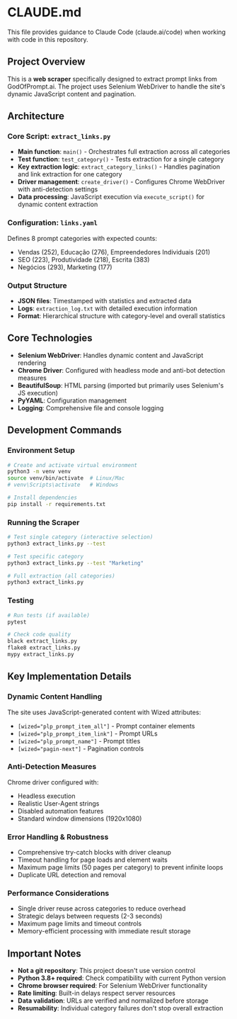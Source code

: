 # CLAUDE.md

This file provides guidance to Claude Code (claude.ai/code) when working with code in this repository.

## Project Overview

This is a **web scraper** specifically designed to extract prompt links from GodOfPrompt.ai. The project uses Selenium WebDriver to handle the site's dynamic JavaScript content and pagination.

## Architecture

### Core Script: `extract_links.py`
- **Main function**: `main()` - Orchestrates full extraction across all categories
- **Test function**: `test_category()` - Tests extraction for a single category
- **Key extraction logic**: `extract_category_links()` - Handles pagination and link extraction for one category
- **Driver management**: `create_driver()` - Configures Chrome WebDriver with anti-detection settings
- **Data processing**: JavaScript execution via `execute_script()` for dynamic content extraction

### Configuration: `links.yaml`
Defines 8 prompt categories with expected counts:
- Vendas (252), Educação (276), Empreendedores Individuais (201)
- SEO (223), Produtividade (218), Escrita (383)  
- Negócios (293), Marketing (177)

### Output Structure
- **JSON files**: Timestamped with statistics and extracted data
- **Logs**: `extraction_log.txt` with detailed execution information
- **Format**: Hierarchical structure with category-level and overall statistics

## Core Technologies

- **Selenium WebDriver**: Handles dynamic content and JavaScript rendering
- **Chrome Driver**: Configured with headless mode and anti-bot detection measures
- **BeautifulSoup**: HTML parsing (imported but primarily uses Selenium's JS execution)
- **PyYAML**: Configuration management
- **Logging**: Comprehensive file and console logging

## Development Commands

### Environment Setup
```bash
# Create and activate virtual environment
python3 -m venv venv
source venv/bin/activate  # Linux/Mac
# venv\Scripts\activate   # Windows

# Install dependencies  
pip install -r requirements.txt
```

### Running the Scraper
```bash
# Test single category (interactive selection)
python3 extract_links.py --test

# Test specific category
python3 extract_links.py --test "Marketing"

# Full extraction (all categories)
python3 extract_links.py
```

### Testing
```bash
# Run tests (if available)
pytest

# Check code quality
black extract_links.py
flake8 extract_links.py
mypy extract_links.py
```

## Key Implementation Details

### Dynamic Content Handling
The site uses JavaScript-generated content with Wized attributes:
- `[wized="plp_prompt_item_all"]` - Prompt container elements
- `[wized="plp_prompt_item_link"]` - Prompt URLs
- `[wized="plp_prompt_name"]` - Prompt titles
- `[wized="pagin-next"]` - Pagination controls

### Anti-Detection Measures
Chrome driver configured with:
- Headless execution
- Realistic User-Agent strings
- Disabled automation features
- Standard window dimensions (1920x1080)

### Error Handling & Robustness
- Comprehensive try-catch blocks with driver cleanup
- Timeout handling for page loads and element waits
- Maximum page limits (50 pages per category) to prevent infinite loops
- Duplicate URL detection and removal

### Performance Considerations
- Single driver reuse across categories to reduce overhead
- Strategic delays between requests (2-3 seconds)
- Maximum page limits and timeout controls
- Memory-efficient processing with immediate result storage

## Important Notes

- **Not a git repository**: This project doesn't use version control
- **Python 3.8+ required**: Check compatibility with current Python version
- **Chrome browser required**: For Selenium WebDriver functionality
- **Rate limiting**: Built-in delays respect server resources
- **Data validation**: URLs are verified and normalized before storage
- **Resumability**: Individual category failures don't stop overall extraction